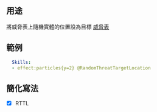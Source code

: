 ## 用途
將威脅表上隨機實體的位置設為目標 [威脅表](/Mobs/ThreatTables)

## 範例
```yaml
  Skills:
  - effect:particles{y=2} @RandomThreatTargetLocation
```


## 簡化寫法
- [x] RTTL